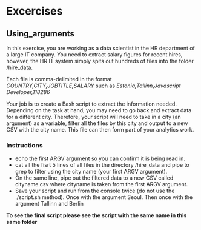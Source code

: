 # Excercises

## Using_arguments

In this exercise, you are working as a data scientist in the HR department of a large IT company. You need to extract salary figures for recent hires, however, the HR IT system simply spits out hundreds of files into the folder /hire_data.

Each file is comma-delimited in the format *COUNTRY,CITY,JOBTITLE,SALARY* such as *Estonia,Tallinn,Javascript Developer,118286*

Your job is to create a Bash script to extract the information needed. Depending on the task at hand, you may need to go back and extract data for a different city. Therefore, your script will need to take in a city (an argument) as a variable, filter all the files by this city and output to a new CSV with the city name. This file can then form part of your analytics work.

### Instructions

- echo the first ARGV argument so you can confirm it is being read in.
- cat all the fisrt 5 lines of all files in the directory /hire_data and pipe to grep to filter using the city name (your first ARGV argument).
- On the same line, pipe out the filtered data to a new CSV called cityname.csv where cityname is taken from the first ARGV argument.
- Save your script and run from the console twice (do not use the ./script.sh method). Once with the argument Seoul. Then once with the argument Tallinn and Berlin 

**To see the final script please see the script with the same name in this same folder**



